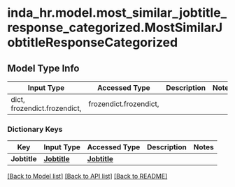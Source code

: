 # inda_hr.model.most_similar_jobtitle_response_categorized.MostSimilarJobtitleResponseCategorized

## Model Type Info
Input Type | Accessed Type | Description | Notes
------------ | ------------- | ------------- | -------------
dict, frozendict.frozendict,  | frozendict.frozendict,  |  | 

### Dictionary Keys
Key | Input Type | Accessed Type | Description | Notes
------------ | ------------- | ------------- | ------------- | -------------
**Jobtitle** | [**Jobtitle**](Jobtitle.md) | [**Jobtitle**](Jobtitle.md) |  | 

[[Back to Model list]](../../README.md#documentation-for-models) [[Back to API list]](../../README.md#documentation-for-api-endpoints) [[Back to README]](../../README.md)

